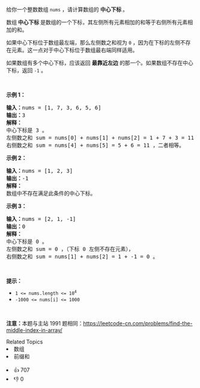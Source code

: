 <p>给你一个整数数组&nbsp;<code>nums</code> ，请计算数组的 <strong>中心下标 </strong>。</p>

<p>数组<strong> 中心下标</strong><strong> </strong>是数组的一个下标，其左侧所有元素相加的和等于右侧所有元素相加的和。</p>

<p>如果中心下标位于数组最左端，那么左侧数之和视为 <code>0</code> ，因为在下标的左侧不存在元素。这一点对于中心下标位于数组最右端同样适用。</p>

<p>如果数组有多个中心下标，应该返回 <strong>最靠近左边</strong> 的那一个。如果数组不存在中心下标，返回 <code>-1</code> 。</p>

<p>&nbsp;</p>

<p><strong>示例 1：</strong></p>

<pre>
<strong>输入：</strong>nums = [1, 7, 3, 6, 5, 6]
<strong>输出：</strong>3
<strong>解释：</strong>
中心下标是 3 。
左侧数之和 sum = nums[0] + nums[1] + nums[2] = 1 + 7 + 3 = 11 ，
右侧数之和 sum = nums[4] + nums[5] = 5 + 6 = 11 ，二者相等。
</pre>

<p><strong>示例 2：</strong></p>

<pre>
<strong>输入：</strong>nums = [1, 2, 3]
<strong>输出：</strong>-1
<strong>解释：</strong>
数组中不存在满足此条件的中心下标。</pre>

<p><strong>示例 3：</strong></p>

<pre>
<strong>输入：</strong>nums = [2, 1, -1]
<strong>输出：</strong>0
<strong>解释：</strong>
中心下标是 0 。
左侧数之和 sum = 0 ，（下标 0 左侧不存在元素），
右侧数之和 sum = nums[1] + nums[2] = 1 + -1 = 0 。</pre>

<p>&nbsp;</p>

<p><strong>提示：</strong></p>

<ul> 
 <li><code>1 &lt;= nums.length &lt;= 10<sup>4</sup></code></li> 
 <li><code>-1000 &lt;= nums[i] &lt;= 1000</code></li> 
</ul>

<p>&nbsp;</p>

<p><strong>注意：</strong>本题与主站 1991 题相同：<a href="https://leetcode-cn.com/problems/find-the-middle-index-in-array/" target="_blank">https://leetcode-cn.com/problems/find-the-middle-index-in-array/</a></p>

<div><div>Related Topics</div><div><li>数组</li><li>前缀和</li></div></div><br><div><li>👍 707</li><li>👎 0</li></div>